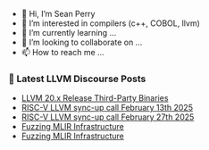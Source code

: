 - 👋 Hi, I’m Sean Perry
- 👀 I’m interested in compilers (c++, COBOL, llvm)
- 🌱 I’m currently learning ...
- 💞️ I’m looking to collaborate on ...
- 📫 How to reach me ...

<!---
s66perry/s66perry is a ✨ special ✨ repository because its `README.md` (this file) appears on your GitHub profile.
You can click the Preview link to take a look at your changes.
--->
### 📕 Latest LLVM Discourse Posts

<!-- DISCOURSE-LLVM:START -->
- [LLVM 20.x Release Third-Party Binaries](https://discourse.llvm.org/t/llvm-20-x-release-third-party-binaries/84366#post_12)
- [RISC-V LLVM sync-up call February 13th 2025](https://discourse.llvm.org/t/risc-v-llvm-sync-up-call-february-13th-2025/84620#post_3)
- [RISC-V LLVM sync-up call February 27th 2025](https://discourse.llvm.org/t/risc-v-llvm-sync-up-call-february-27th-2025/84857#post_1)
- [Fuzzing MLIR Infrastructure](https://discourse.llvm.org/t/fuzzing-mlir-infrastructure/84855#post_3)
- [Fuzzing MLIR Infrastructure](https://discourse.llvm.org/t/fuzzing-mlir-infrastructure/84855#post_2)
<!-- DISCOURSE-LLVM:END -->
